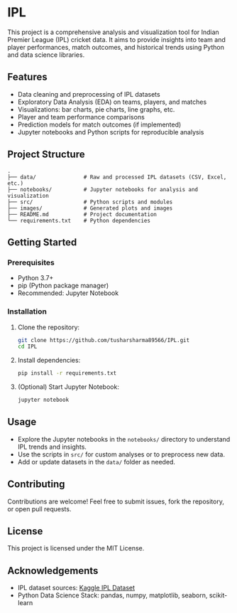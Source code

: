 # IPL

This project is a comprehensive analysis and visualization tool for Indian Premier League (IPL) cricket data. It aims to provide insights into team and player performances, match outcomes, and historical trends using Python and data science libraries.

## Features

- Data cleaning and preprocessing of IPL datasets
- Exploratory Data Analysis (EDA) on teams, players, and matches
- Visualizations: bar charts, pie charts, line graphs, etc.
- Player and team performance comparisons
- Prediction models for match outcomes (if implemented)
- Jupyter notebooks and Python scripts for reproducible analysis

## Project Structure

```
.
├── data/               # Raw and processed IPL datasets (CSV, Excel, etc.)
├── notebooks/          # Jupyter notebooks for analysis and visualization
├── src/                # Python scripts and modules
├── images/             # Generated plots and images
├── README.md           # Project documentation
└── requirements.txt    # Python dependencies
```

## Getting Started

### Prerequisites

- Python 3.7+
- pip (Python package manager)
- Recommended: Jupyter Notebook

### Installation

1. Clone the repository:
    ```bash
    git clone https://github.com/tusharsharma89566/IPL.git
    cd IPL
    ```

2. Install dependencies:
    ```bash
    pip install -r requirements.txt
    ```

3. (Optional) Start Jupyter Notebook:
    ```bash
    jupyter notebook
    ```

## Usage

- Explore the Jupyter notebooks in the `notebooks/` directory to understand IPL trends and insights.
- Use the scripts in `src/` for custom analyses or to preprocess new data.
- Add or update datasets in the `data/` folder as needed.

## Contributing

Contributions are welcome! Feel free to submit issues, fork the repository, or open pull requests.

## License

This project is licensed under the MIT License.

## Acknowledgements

- IPL dataset sources: [Kaggle IPL Dataset](https://www.kaggle.com/datasets/ramjidoolla/ipl-data-set)
- Python Data Science Stack: pandas, numpy, matplotlib, seaborn, scikit-learn
